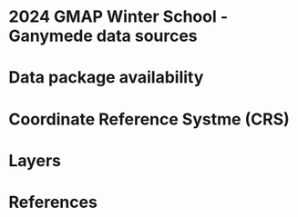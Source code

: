 # 2024 GMAP Winter School - Ganymede data sources

# Data package availability 

# Coordinate Reference Systme (CRS)

# Layers 

# References
